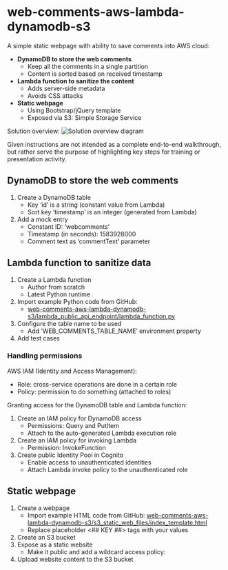 # web-comments-aws-lambda-dynamodb-s3

A simple static webpage with ability to save comments into AWS cloud:
- **DynamoDB to store the web comments**
   - Keep all the comments in a single partition
   - Content is sorted based on received timestamp
- **Lambda function to sanitize the content**
   - Adds server-side metadata
   - Avoids CSS attacks
- **Static webpage**
   - Using Bootstrap/jQuery template
   - Exposed via S3: Simple Storage Service

Solution overview:
![Solution overview diagram](https://www.plantuml.com/plantuml/proxy?src=https://raw.githubusercontent.com/lanbotdevman/hobby-projects-with-cloud/master/web-comments-aws-lambda-dynamodb-s3/solution_overview.puml)

Given instructions are not intended as a complete end-to-end walkthrough, but rather serve the purpose of highlighting key steps for training or presentation activity.

## DynamoDB to store the web comments

1. Create a DynamoDB table
   - Key ‘id’ is a string (constant value from Lambda)
   - Sort key ‘timestamp’ is an integer (generated from Lambda)
2. Add a mock entry
   - Constant ID: ‘webcomments’
   - Timestamp (in seconds): 1583928000
   - Comment text as ‘commentText’ parameter

## Lambda function to sanitize data

1. Create a Lambda function
   - Author from scratch
   - Latest Python runtime
2. Import example Python code from GitHub:
   - [web-comments-aws-lambda-dynamodb-s3/lambda_public_api_endpoint/lambda_function.py](https://github.com/lanbotdevman/hobby-projects-with-cloud/blob/master/web-comments-aws-lambda-dynamodb-s3/lambda_public_api_endpoint/lambda_function.py)
3. Configure the table name to be used
   - Add ‘WEB_COMMENTS_TABLE_NAME’ environment property
4. Add test cases

### Handling permissions

AWS IAM (Identity and Access Management):
- Role: cross-service operations are done in a certain role
- Policy: permission to do something (attached to roles)

Granting access for the DynamoDB table and Lambda function:
1. Create an IAM policy for DynamoDB access
   - Permissions: Query and PutItem
   - Attach to the auto-generated Lambda execution role
2. Create an IAM policy for invoking Lambda
   - Permission: InvokeFunction
3. Create public Identity Pool in Cognito
   - Enable access to unauthenticated identities
   - Attach Lambda invoke policy to the unauthenticated role

## Static webpage
1. Create a webpage
   - Import example HTML code from GitHub: [web-comments-aws-lambda-dynamodb-s3/s3_static_web_files/index_template.html](https://github.com/lanbotdevman/hobby-projects-with-cloud/blob/master/web-comments-aws-lambda-dynamodb-s3/s3_static_web_files/index_template.html)
   - Replace placeholder <## KEY ##> tags with your values
2. Create an S3 bucket
3. Expose as a static website
   - Make it public and add a wildcard access policy: [](https://docs.aws.amazon.com/AmazonS3/latest/dev/WebsiteHosting.html)
4. Upload website content to the S3 bucket
